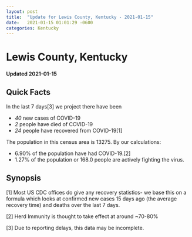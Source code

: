 ```yaml
---
layout: post
title:  "Update for Lewis County, Kentucky - 2021-01-15"
date:   2021-01-15 01:01:29 -0600
categories: Kentucky
---
```


# Lewis County, Kentucky
#### Updated 2021-01-15

## Quick Facts

In the last 7 days[3] we project there have been
- *40* new cases of COVID-19
- *2* people have died of COVID-19
- *24* people have recovered from COVID-19[1]

The population in this census area is 13275. By our calculations:
- 6.90% of the population have had COVID-19.[2]
- 1.27% of the population or 168.0 people are actively fighting the virus.

## Synopsis




[1] Most US CDC offices do give any recovery statistics- we base this on a formula which looks at confirmed new cases
15 days ago (the average recovery time) and deaths over the last 7 days.

[2] Herd Immunity is thought to take effect at around ~70-80%

[3] Due to reporting delays, this data may be incomplete.
 
    